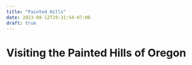```yaml
---
title: "Painted Hills"
date: 2023-08-12T19:31:54-07:00
draft: true
---
```


# Visiting the Painted Hills of Oregon